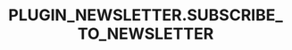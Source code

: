 ---
title: PLUGIN_NEWSLETTER.SUBSCRIBE_TO_NEWSLETTER

forms:
  subscribe:
    action:
    method: post
    refresh_prevention: true
    fields:
      - name: email
        type: email
        label: PLUGIN_NEWSLETTER.EMAIL
        validate:
          required: true
    buttons:
      - type: submit
        value: PLUGIN_NEWSLETTER.SUBSCRIBE
    process:
      - subscribe: []
---